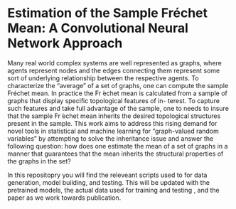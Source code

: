 # Estimation of the Sample Fréchet Mean: A Convolutional Neural Network Approach

Many real world complex systems are well represented as
graphs, where agents represent nodes and the edges connecting them
represent some sort of underlying relationship between the respective
agents. To characterize the “average” of a set of graphs, one can compute
the sample Fréchet mean.  In practice the Fr ́echet mean is calculated
from a sample of graphs that display specific topological features of in-
terest. To capture such features and take full advantage of the sample,
one to needs to insure that the sample Fr ́echet mean inherits the desired
topological structures present in the sample. This work aims to address
this rising demand for novel tools in statistical and machine learning for
“graph-valued random variables” by attempting to solve the inheritance
issue and answer the following question: how does one estimate the mean
of a set of graphs in a manner that guarantees that the mean inherits
the structural properties of the graphs in the set?  

In this repositopry you will find the releveant scripts used to for data generation, model building, and testing. 
This will be updated with the pretrained models, the actual data used for training and testing , and the paper as we work towards publication. 
